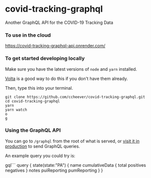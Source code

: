 # covid-tracking-graphql

Another GraphQL API for the COVID-19 Tracking Data

### To use in the cloud

https://covid-tracking-graphql-api.onrender.com/


### To get started developing locally

Make sure you have the latest versions of `node` and `yarn` installed.

[Volta](https://volta.sh/) is a good way to do this if you don't have them already.

Then, type this into your terminal.

```shell
git clone https://github.com/ccheever/covid-tracking-graphql.git
cd covid-tracking-graphql
yarn
yarn watch
o
g
```

### Using the GraphQL API


You can go to `/graphql` from the root of what is served, or [visit it in production](https://covid-tracking-graphql-api.onrender.com/) to send GraphQL queries.

An example query you could try is:

gql```
query {
  state(state:"PA") {
    name
    cumulativeData {
      total
      positives
      negatives
    }
    notes
    puiReporting
    pumReporting
  }
}
```
